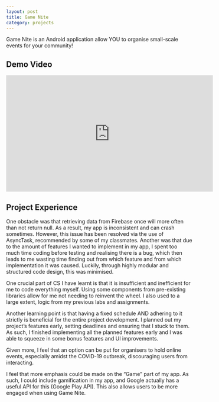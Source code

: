 ```yaml
---
layout: post
title: Game Nite
category: projects
---
```


Game Nite is an Android application allow YOU to organise small-scale events for your community!

## Demo Video
<iframe width="560" height="315" src="https://youtu.be/HXZs7OaLoEU" title="YouTube video player" frameborder="0" allow="accelerometer; autoplay; clipboard-write; encrypted-media; gyroscope; picture-in-picture" allowfullscreen></iframe>


## Project Experience

One obstacle was that retrieving data from Firebase once will more often than not return null. As a result, my app is inconsistent and can crash sometimes. However, this issue has been resolved via the use of AsyncTask, recommended by some of my classmates. Another was that due to the amount of features I wanted to implement in my app, I spent too much time coding before testing and realising there is a bug, which then leads to me wasting time finding out from which feature and from which implementation it was caused. Luckily, through highly modular and structured code design, this was minimised.

One crucial part of CS I have learnt is that it is insufficient and inefficient for me to code everything myself. Using some components from pre-existing libraries allow for me not needing to reinvent the wheel. I also used to a large extent, logic from my previous labs and assignments.

Another learning point is that having a fixed schedule AND adhering to it strictly is beneficial for the entire project development. I planned out my project’s features early, setting deadlines and ensuring that I stuck to them. As such, I finished implementing all the planned features early and I was able to squeeze in some bonus features and UI improvements.

Given more, I feel that an option can be put for organisers to hold online events, especially amidst the COVID-19 outbreak, discouraging users from interacting.

I feel that more emphasis could be made on the “Game” part of my app. As such, I could include gamification in my app, and Google actually has a useful API for this (Google Play API). This also allows users to be more engaged when using ​Game Nite​.

